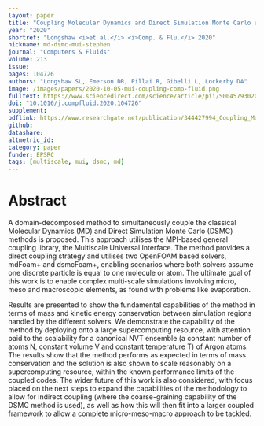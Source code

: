 ```yaml
---
layout: paper
title: "Coupling Molecular Dynamics and Direct Simulation Monte Carlo using a general and high-performance code coupling library"
year: "2020"
shortref: "Longshaw <i>et al.</i> <i>Comp. & Flu.</i> 2020"
nickname: md-dsmc-mui-stephen
journal: "Computers & Fluids"
volume: 213
issue:
pages: 104726
authors: "Longshaw SL, Emerson DR, Pillai R, Gibelli L, Lockerby DA"
image: /images/papers/2020-10-05-mui-coupling-comp-fluid.png
fulltext: https://www.sciencedirect.com/science/article/pii/S0045793020302966
doi: "10.1016/j.compfluid.2020.104726" 
supplement:
pdflink: https://www.researchgate.net/publication/344427994_Coupling_Molecular_Dynamics_and_Direct_Simulation_Monte_Carlo_using_a_general_and_high-performance_code_coupling_library 
github:
datashare:
altmetric_id: 
category: paper
funder: EPSRC
tags: [multiscale, mui, dsmc, md]
---
```


# Abstract 

A domain-decomposed method to simultaneously couple the classical Molecular Dynamics (MD) and Direct Simulation Monte Carlo (DSMC) methods is proposed. This approach utilises the MPI-based general coupling library, the Multiscale Universal Interface. The method provides a direct coupling strategy and utilises two OpenFOAM based solvers, mdFoam+ and dsmcFoam+, enabling scenarios where both solvers assume one discrete particle is equal to one molecule or atom. The ultimate goal of this work is to enable complex multi-scale simulations involving micro, meso and macroscopic elements, as found with problems like evaporation.

Results are presented to show the fundamental capabilities of the method in terms of mass and kinetic energy conservation between simulation regions handled by the different solvers. We demonstrate the capability of the method by deploying onto a large supercomputing resource, with attention paid to the scalability for a canonical NVT ensemble (a constant number of atoms N, constant volume V and constant temperature T) of Argon atoms. The results show that the method performs as expected in terms of mass conservation and the solution is also shown to scale reasonably on a supercomputing resource, within the known performance limits of the coupled codes. The wider future of this work is also considered, with focus placed on the next steps to expand the capabilities of the methodology to allow for indirect coupling (where the coarse-graining capability of the DSMC method is used), as well as how this will then fit into a larger coupled framework to allow a complete micro-meso-macro approach to be tackled.
